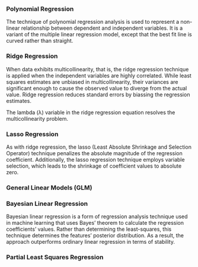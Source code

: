 ### Polynomial Regression

The technique of polynomial regression analysis is used to represent a non-linear relationship between dependent and independent variables. It is a variant of the multiple linear regression model, except that the best fit line is curved rather than straight.

### Ridge Regression
When data exhibits multicollinearity, that is, the ridge regression technique is applied when the independent variables are highly correlated. While least squares estimates are unbiased in multicollinearity, their variances are significant enough to cause the observed value to diverge from the actual value. Ridge regression reduces standard errors by biassing the regression estimates.

The lambda (λ) variable in the ridge regression equation resolves the multicollinearity problem.
### Lasso Regression

As with ridge regression, the lasso (Least Absolute Shrinkage and Selection Operator) technique penalizes the absolute magnitude of the regression coefficient. Additionally, the lasso regression technique employs variable selection, which leads to the shrinkage of coefficient values to absolute zero.
### General Linear Models (GLM)

### Bayesian Linear Regression
Bayesian linear regression is a form of regression analysis technique used in machine learning that uses Bayes’ theorem to calculate the regression coefficients’ values. Rather than determining the least-squares, this technique determines the features’ posterior distribution. As a result, the approach outperforms ordinary linear regression in terms of stability.
### Partial Least Squares Regression
